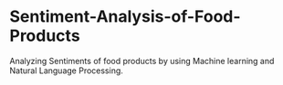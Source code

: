 # Sentiment-Analysis-of-Food-Products
Analyzing Sentiments of food products by using Machine learning and Natural Language Processing.
